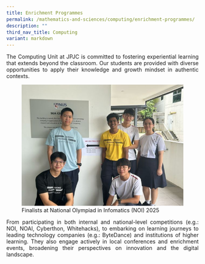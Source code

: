 ```yaml
---
title: Enrichment Programmes
permalink: /mathematics-and-sciences/computing/enrichment-programmes/
description: ""
third_nav_title: Computing
variant: markdown
---
```

<div align="justify">
<p>
The Computing Unit at JPJC is committed to fostering experiential learning that extends beyond the classroom. Our students are provided with diverse opportunities to apply their knowledge and growth mindset in authentic contexts.</p>

<figure>
<img src="/images/2025%20Life@JPJC/NOI/NOI_4.jpg">
<figcaption>Finalists at National Olympiad in Infomatics (NOI) 2025</figcaption></figure>

<p>From participating in both internal and national-level competitions (e.g.: NOI, NOAI, Cyberthon, Whitehacks), to embarking on learning journeys to leading technology companies (e.g.: ByteDance) and institutions of higher learning. They also engage actively in local conferences and enrichment events, broadening their perspectives on innovation and the digital landscape.</p>

</div>

<div hidden="">
<div align="justify">
<p>
The computing unit in JPJC believes in providing experiential learning for students beyond the classroom. Students will be given ample opportunities to take part in internal and external competitions, participate in learning journeys to successful companies and higher institutions of learning, attend local conferences and work shadowing opportunities in local and overseas companies.</p>

<figure>
<img src="/images/JPJC%20Experience/Curriculum/Mathematics%20and%20Sciences/Computing/Enrichment%20Programmes/pic1.jpg">
<figcaption>Xpert Series with Mr Vincent Choy (JJC Alumnus, Class of 1985), Senior Consultant for Cloud Computing</figcaption></figure>

<ol>
	<li><strong>Competitions</strong><br>
Students were selected to participate in the Singapore Science and Engineering Fair (SSEF), National Olympiad in Informatics (NOI),&nbsp;Australian Informatics Olympiad (AIO), National Coding Championships and Ace of Coders.</li>
	<li><strong>Conferences</strong><br>
Students had the opportunity to participate in BuildingBloCS, an annual event where A-level students from various schools come together to organise and facilitate learning experiences for their juniors from secondary schools.</li>
	<li><strong>Learning Journeys</strong><br>
		Students attended workshops and talks at NUS, NTU, STUD, ESTL and various industry partners.</li>
	<li><strong>Workshadowing opportunities</strong><br>
	Sudents were given opportunities to intern at companies such as Wilmar and SideFX.</li></ol></div></div>